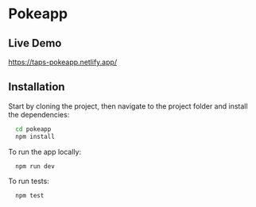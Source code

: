 # Pokeapp

## Live Demo

https://taps-pokeapp.netlify.app/

## Installation

Start by cloning the project, then
navigate to the project folder and install the dependencies:

```bash
  cd pokeapp
  npm install
```

To run the app locally:

```bash
  npm run dev
```

To run tests:

```bash
  npm test
```
